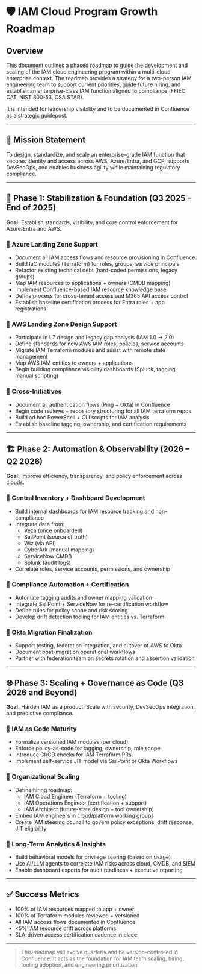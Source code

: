 # 🛡️ IAM Cloud Program Growth Roadmap

## Overview
This document outlines a phased roadmap to guide the development and scaling of the IAM cloud engineering program within a multi-cloud enterprise context. The roadmap provides a strategy for a two-person IAM engineering team to support current priorities, guide future hiring, and establish an enterprise-class IAM function aligned to compliance (FFIEC CAT, NIST 800-53, CSA STAR).

It is intended for leadership visibility and to be documented in Confluence as a strategic guidepost.

---

## 🎯 Mission Statement
To design, standardize, and scale an enterprise-grade IAM function that secures identity and access across AWS, Azure/Entra, and GCP, supports DevSecOps, and enables business agility while maintaining regulatory compliance.

---

## 🚀 Phase 1: Stabilization & Foundation (Q3 2025 – End of 2025)
**Goal:** Establish standards, visibility, and core control enforcement for Azure/Entra and AWS.

### 🔹 Azure Landing Zone Support
- Document all IAM access flows and resource provisioning in Confluence
- Build IaC modules (Terraform) for roles, groups, service principals
- Refactor existing technical debt (hard-coded permissions, legacy groups)
- Map IAM resources to applications + owners (CMDB mapping)
- Implement Confluence-based IAM resource knowledge base
- Define process for cross-tenant access and M365 API access control
- Establish baseline certification process for Entra roles + app registrations

### 🔹 AWS Landing Zone Design Support
- Participate in LZ design and legacy gap analysis (IAM 1.0 → 2.0)
- Define standards for new AWS IAM roles, policies, service accounts
- Migrate IAM Terraform modules and assist with remote state management
- Map AWS IAM entities to owners + applications
- Begin building compliance visibility dashboards (Splunk, tagging, manual scripting)

### 🔹 Cross-Initiatives
- Document all authentication flows (Ping + Okta) in Confluence
- Begin code reviews + repository structuring for all IAM terraform repos
- Build ad hoc PowerShell + CLI scripts for IAM analysis
- Establish baseline tagging, ownership, and certification requirements

---

## 🏗️ Phase 2: Automation & Observability (2026 – Q2 2026)
**Goal:** Improve efficiency, transparency, and policy enforcement across clouds.

### 🔹 Central Inventory + Dashboard Development
- Build internal dashboards for IAM resource tracking and non-compliance
- Integrate data from:
  - Veza (once onboarded)
  - SailPoint (source of truth)
  - Wiz (via API)
  - CyberArk (manual mapping)
  - ServiceNow CMDB
  - Splunk (audit logs)
- Correlate roles, service accounts, permissions, and ownership

### 🔹 Compliance Automation + Certification
- Automate tagging audits and owner mapping validation
- Integrate SailPoint + ServiceNow for re-certification workflow
- Define rules for policy scope and risk scoring
- Develop drift detection tooling for IAM entities vs. Terraform

### 🔹 Okta Migration Finalization
- Support testing, federation integration, and cutover of AWS to Okta
- Document post-migration operational workflows
- Partner with federation team on secrets rotation and assertion validation

---

## 🌐 Phase 3: Scaling + Governance as Code (Q3 2026 and Beyond)
**Goal:** Harden IAM as a product. Scale with security, DevSecOps integration, and predictive compliance.

### 🔹 IAM as Code Maturity
- Formalize versioned IAM modules (per cloud)
- Enforce policy-as-code for tagging, ownership, role scope
- Introduce CI/CD checks for IAM Terraform PRs
- Implement self-service JIT model via SailPoint or Okta Workflows

### 🔹 Organizational Scaling
- Define hiring roadmap:
  - IAM Cloud Engineer (Terraform + tooling)
  - IAM Operations Engineer (certification + support)
  - IAM Architect (future-state design + tool ownership)
- Embed IAM engineers in cloud/platform working groups
- Create IAM steering council to govern policy exceptions, drift response, JIT eligibility

### 🔹 Long-Term Analytics & Insights
- Build behavioral models for privilege scoring (based on usage)
- Use AI/LLM agents to correlate IAM risks across cloud, CMDB, and SIEM
- Enable dashboard exports for audit readiness + executive reporting

---

## ✅ Success Metrics
- 100% of IAM resources mapped to app + owner
- 100% of Terraform modules reviewed + versioned
- All IAM access flows documented in Confluence
- <5% IAM resource drift across platforms
- SLA-driven access certification cadence in place

---

> This roadmap will evolve quarterly and be version-controlled in Confluence.
> It acts as the foundation for IAM team scaling, hiring, tooling adoption, and engineering prioritization.

